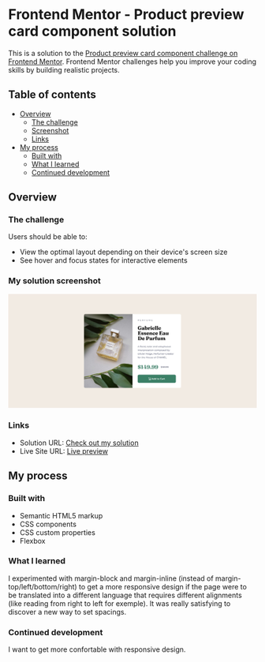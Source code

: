# Frontend Mentor - Product preview card component solution

This is a solution to the [Product preview card component challenge on Frontend Mentor](https://www.frontendmentor.io/challenges/product-preview-card-component-GO7UmttRfa). Frontend Mentor challenges help you improve your coding skills by building realistic projects. 

## Table of contents

- [Overview](#overview)
  - [The challenge](#the-challenge)
  - [Screenshot](#screenshot)
  - [Links](#links)
- [My process](#my-process)
  - [Built with](#built-with)
  - [What I learned](#what-i-learned)
  - [Continued development](#continued-development)


## Overview

### The challenge

Users should be able to:

- View the optimal layout depending on their device's screen size
- See hover and focus states for interactive elements

### My solution screenshot

![](./screenshot.jpg)


### Links

- Solution URL: [Check out my solution](https://github.com/MarionCts/Product-Preview-Card)
- Live Site URL: [Live preview](https://marioncts.github.io/Product-Preview-Card/)

## My process

### Built with

- Semantic HTML5 markup
- CSS components
- CSS custom properties
- Flexbox


### What I learned

I experimented with margin-block and margin-inline (instead of margin-top/left/bottom/right) to get a more responsive design if the page were to be translated into a different language that requires different alignments (like reading from right to left for exemple). It was really satisfying to discover a new way to set spacings.

### Continued development

I want to get more confortable with responsive design.
